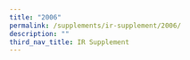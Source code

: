 ```yaml
---
title: "2006"
permalink: /supplements/ir-supplement/2006/
description: ""
third_nav_title: IR Supplement
---
```

